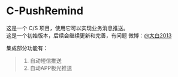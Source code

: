 # C-PushRemind
这是一个 C/S 项目，使用它可以实现业务消息推送。<br/>
这是一个初始版本，后续会继续更新和完善，有问题 微博：[@大白2013](http://weibo.com/u/2239977692)  <br/>

集成部分功能有：<br/>
> 1. 自动短信推送<br/>
> 1. 自动APP极光推送<br/>

